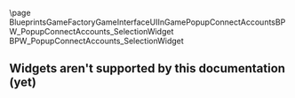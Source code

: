 \page BlueprintsGameFactoryGameInterfaceUIInGamePopupConnectAccountsBPW_PopupConnectAccounts_SelectionWidget BPW_PopupConnectAccounts_SelectionWidget
## Widgets aren't supported by this documentation (yet)
